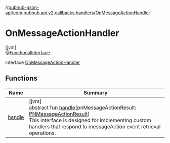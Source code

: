 //[pubnub-gson-api](../../../index.md)/[com.pubnub.api.v2.callbacks.handlers](../index.md)/[OnMessageActionHandler](index.md)

# OnMessageActionHandler

[jvm]\
@[FunctionalInterface](https://docs.oracle.com/javase/8/docs/api/java/lang/FunctionalInterface.html)

interface [OnMessageActionHandler](index.md)

## Functions

| Name | Summary |
|---|---|
| [handle](handle.md) | [jvm]<br>abstract fun [handle](handle.md)(pnMessageActionResult: [PNMessageActionResult](../../../../../pubnub-core/pubnub-core-api/pubnub-core-api/com.pubnub.api.models.consumer.pubsub.message_actions/-p-n-message-action-result/index.md))<br> This interface is designed for implementing custom handlers that respond to messageAction event retrieval operations. |
